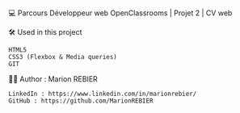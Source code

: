💻 Parcours Développeur web OpenClassrooms | Projet 2 | CV web


🛠 Used in this project

	HTML5
	CSS3 (Flexbox & Media queries)
	GIT
  

👩🏻 Author : Marion REBIER

	LinkedIn : https://www.linkedin.com/in/marionrebier/
	GitHub : https://github.com/MarionREBIER
